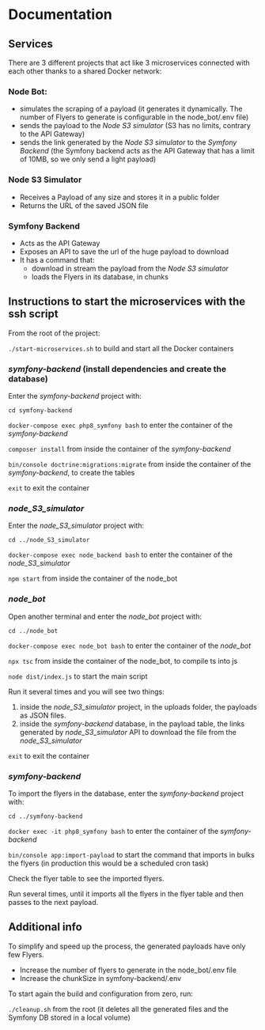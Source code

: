 # Documentation

## Services

There are 3 different projects that act like 3 microservices connected with each other thanks to a shared Docker network:

### Node Bot: 
- simulates the scraping of a payload (it generates it dynamically. The number of Flyers to generate is configurable in the node_bot/.env file)
- sends the payload to the *Node S3 simulator* (S3 has no limits, contrary to the API Gateway)
- sends the link generated by the *Node S3 simulator* to the *Symfony Backend* (the Symfony backend acts as the API Gateway that has a limit of 10MB, so we only send a light payload)  

### Node S3 Simulator
- Receives a Payload of any size and stores it in a public folder
- Returns the URL of the saved JSON file

### Symfony Backend
- Acts as the API Gateway
- Exposes an API to save the url of the huge payload to download
- It has a command that:
  - download in stream the payload from the *Node S3 simulator*
  - loads the Flyers in its database, in chunks

## Instructions to start the microservices with the ssh script
From the root of the project:

`./start-microservices.sh` to build and start all the Docker containers 

### _symfony-backend_ (install dependencies and create the database)
Enter the _symfony-backend_ project with:

`cd symfony-backend`

`docker-compose exec php8_symfony bash` to enter the container of the _symfony-backend_

`composer install` from inside the container of the _symfony-backend_

`bin/console doctrine:migrations:migrate` from inside the container of the _symfony-backend_, to create the tables

`exit` to exit the container

### _node_S3_simulator_
Enter the _node_S3_simulator_ project with:

`cd ../node_S3_simulator`

`docker-compose exec node_backend bash` to enter the container of the _node_S3_simulator_

`npm start` from inside the container of the node_bot

### _node_bot_
Open another terminal and enter the _node_bot_ project with:

`cd ../node_bot`

`docker-compose exec node_bot bash` to enter the container of the _node_bot_

`npx tsc` from inside the container of the node_bot, to compile ts into js

`node dist/index.js` to start the main script

Run it several times and you will see two things: 

1. inside the _node_S3_simulator_ project, in the uploads folder, the payloads as JSON files.
2. inside the _symfony-backend_ database, in the payload table, the links generated by _node_S3_simulator_ API to download the file from the _node_S3_simulator_

`exit` to exit the container

### _symfony-backend_
To import the flyers in the database, enter the _symfony-backend_ project with:

`cd ../symfony-backend`

`docker exec -it php8_symfony bash` to enter the container of the _symfony-backend_

`bin/console app:import-payload` to start the command that imports in bulks the flyers (in production this would be a scheduled cron task)

Check the flyer table to see the imported flyers.

Run several times, until it imports all the flyers in the flyer table and then passes to the next payload.

## Additional info
To simplify and speed up the process, the generated payloads have only few Flyers. 
  - Increase the number of flyers to generate in the node_bot/.env file
  - Increase the chunkSize in symfony-backend/.env

To start again the build and configuration from zero, run:

`./cleanup.sh` from the root (it deletes all the generated files and the Symfony DB stored in a local volume)